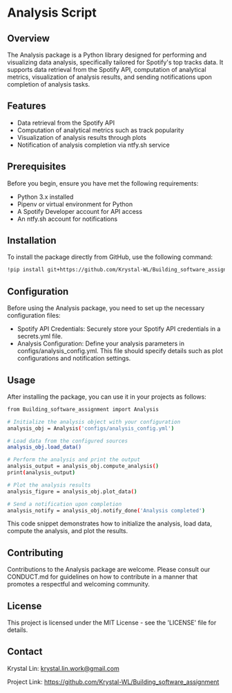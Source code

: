 # Analysis Script

## Overview

The Analysis package is a Python library designed for performing and visualizing data analysis, specifically tailored for Spotify's top tracks data. It supports data retrieval from the Spotify API, computation of analytical metrics, visualization of analysis results, and sending notifications upon completion of analysis tasks.

## Features

- Data retrieval from the Spotify API
- Computation of analytical metrics such as track popularity
- Visualization of analysis results through plots
- Notification of analysis completion via ntfy.sh service

## Prerequisites

Before you begin, ensure you have met the following requirements:

- Python 3.x installed
- Pipenv or virtual environment for Python
- A Spotify Developer account for API access
- An ntfy.sh account for notifications

## Installation

To install the package directly from GitHub, use the following command:

```bash
!pip install git+https://github.com/Krystal-WL/Building_software_assignment
```

## Configuration
Before using the Analysis package, you need to set up the necessary configuration files:

* Spotify API Credentials: Securely store your Spotify API credentials in a secrets.yml file.
* Analysis Configuration: Define your analysis parameters in configs/analysis_config.yml. This file should specify details such as plot configurations and notification settings.

## Usage
After installing the package, you can use it in your projects as follows:
  
  ```bash
  from Building_software_assignment import Analysis
  
  # Initialize the analysis object with your configuration
  analysis_obj = Analysis('configs/analysis_config.yml')

  # Load data from the configured sources
  analysis_obj.load_data()

  # Perform the analysis and print the output
  analysis_output = analysis_obj.compute_analysis()
  print(analysis_output)

  # Plot the analysis results
  analysis_figure = analysis_obj.plot_data()

  # Send a notification upon completion
  analysis_notify = analysis_obj.notify_done('Analysis completed')

  ```

This code snippet demonstrates how to initialize the analysis, load data, compute the analysis, and plot the results.

## Contributing
Contributions to the Analysis package are welcome. Please consult our CONDUCT.md for guidelines on how to contribute in a manner that promotes a respectful and welcoming community.

## License
This project is licensed under the MIT License - see the 'LICENSE' file for details.

## Contact
Krystal Lin: krystal.lin.work@gmail.com

Project Link: https://github.com/Krystal-WL/Building_software_assignment
